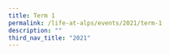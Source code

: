 ```yaml
---
title: Term 1
permalink: /life-at-alps/events/2021/term-1
description: ""
third_nav_title: "2021"
---
```

